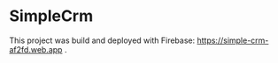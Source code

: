 # SimpleCrm

This project was build and deployed with Firebase: https://simple-crm-af2fd.web.app .

